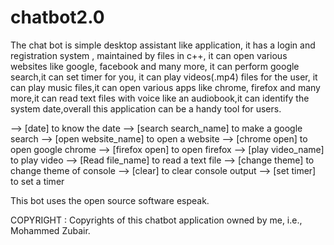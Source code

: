 # chatbot2.0
The chat bot is simple desktop assistant like application, it has a login and registration system ,
maintained by files in c++, it can open various websites like google, facebook and many more,
it can perform google search,it can set timer for you, it can play videos(.mp4) files for the user,
it can play music files,it can open various apps like chrome, firefox and many more,it can read text
files with voice like an audiobook,it can identify the system date,overall this application can be 
a handy tool for users.

--> [date] to know the date
--> [search search_name] to make a google search
--> [open website_name] to open a website
--> [chrome open] to open google chrome
--> [firefox open] to open firefox
--> [play video_name] to play video
--> [Read file_name] to read a text file
--> [change theme] to change theme of console
--> [clear] to clear console output
--> [set timer] to set a timer


This bot uses the open source software espeak.

COPYRIGHT :
Copyrights of this chatbot application owned by me, i.e., Mohammed Zubair.
